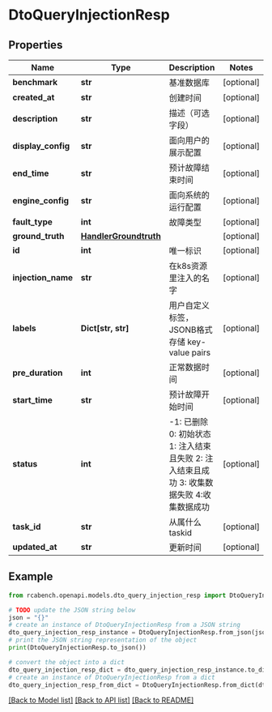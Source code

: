 # DtoQueryInjectionResp


## Properties

Name | Type | Description | Notes
------------ | ------------- | ------------- | -------------
**benchmark** | **str** | 基准数据库 | [optional] 
**created_at** | **str** | 创建时间 | [optional] 
**description** | **str** | 描述（可选字段） | [optional] 
**display_config** | **str** | 面向用户的展示配置 | [optional] 
**end_time** | **str** | 预计故障结束时间 | [optional] 
**engine_config** | **str** | 面向系统的运行配置 | [optional] 
**fault_type** | **int** | 故障类型 | [optional] 
**ground_truth** | [**HandlerGroundtruth**](HandlerGroundtruth.md) |  | [optional] 
**id** | **int** | 唯一标识 | [optional] 
**injection_name** | **str** | 在k8s资源里注入的名字 | [optional] 
**labels** | **Dict[str, str]** | 用户自定义标签，JSONB格式存储 key-value pairs | [optional] 
**pre_duration** | **int** | 正常数据时间 | [optional] 
**start_time** | **str** | 预计故障开始时间 | [optional] 
**status** | **int** | -1: 已删除 0: 初始状态 1: 注入结束且失败 2: 注入结束且成功 3: 收集数据失败 4:收集数据成功 | [optional] 
**task_id** | **str** | 从属什么 taskid | [optional] 
**updated_at** | **str** | 更新时间 | [optional] 

## Example

```python
from rcabench.openapi.models.dto_query_injection_resp import DtoQueryInjectionResp

# TODO update the JSON string below
json = "{}"
# create an instance of DtoQueryInjectionResp from a JSON string
dto_query_injection_resp_instance = DtoQueryInjectionResp.from_json(json)
# print the JSON string representation of the object
print(DtoQueryInjectionResp.to_json())

# convert the object into a dict
dto_query_injection_resp_dict = dto_query_injection_resp_instance.to_dict()
# create an instance of DtoQueryInjectionResp from a dict
dto_query_injection_resp_from_dict = DtoQueryInjectionResp.from_dict(dto_query_injection_resp_dict)
```
[[Back to Model list]](../README.md#documentation-for-models) [[Back to API list]](../README.md#documentation-for-api-endpoints) [[Back to README]](../README.md)


